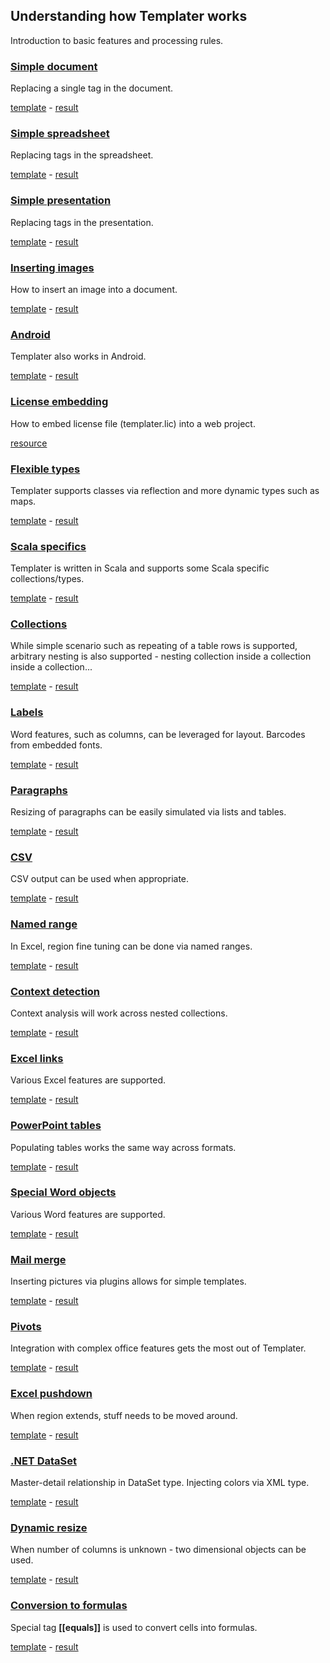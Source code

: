 ## Understanding how Templater works

Introduction to basic features and processing rules.

### [Simple document](SimpleDocument/Readme.md)

Replacing a single tag in the document.

[template](SimpleDocument/template/MyDocument.docx?raw=true) - [result](SimpleDocument/result.docx?raw=true)

### [Simple spreadsheet](SimpleSpreadsheet/Readme.md)

Replacing tags in the spreadsheet.

[template](SimpleSpreadsheet/template/MySpreadsheet.xlsx?raw=true) - [result](SimpleSpreadsheet/result.xlsx?raw=true)

### [Simple presentation](SimplePresentation/Readme.md)

Replacing tags in the presentation.

[template](SimplePresentation/template/Presentation.pptx?raw=true) - [result](SimplePresentation/result.pptx?raw=true)

### [Inserting images](ImageExample/Readme.md)

How to insert an image into a document.

[template](ImageExample/template/Picture.docx?raw=true) - [result](ImageExample/result.docx?raw=true)

### [Android](AndroidExample/Readme.md)

Templater also works in Android.

[template](AndroidExample/app/src/main/res/raw/template.docx?raw=true) - [result](AndroidExample/output.docx?raw=true)

### [License embedding](WebExample%20(.NET)/Readme.md)

How to embed license file (templater.lic) into a web project.

[resource](WebExample%20(.NET)/TemplaterWeb.csproj#L96)

### [Flexible types](MapExample%20(Java)/Readme.md)

Templater supports classes via reflection and more dynamic types such as maps.

[template](MapExample%20(Java)/src/main/resources/MyMap.docx?raw=true) - [result](MapExample%20(Java)/result.docx?raw=true)

### [Scala specifics](BeerList%20(Scala)/Readme.md)

Templater is written in Scala and supports some Scala specific collections/types.

[template](BeerList%20(Scala)/src/main/resources/BeerList.docx?raw=true) - [result](BeerList%20(Scala)/result.docx?raw=true)

### [Collections](ListExample/Readme.md)

While simple scenario such as repeating of a table rows is supported, arbitrary nesting is also supported - nesting collection inside a collection inside a collection...

[template](ListExample/template/MyList.docx?raw=true) - [result](ListExample/result.docx?raw=true)

### [Labels](Labels/Readme.md)

Word features, such as columns, can be leveraged for layout. Barcodes from embedded fonts.

[template](Labels/template/label.docx?raw=true) - [result](Labels/result.docx?raw=true)

### [Paragraphs](Paragraphs/Readme.md)

Resizing of paragraphs can be easily simulated via lists and tables.

[template](Paragraphs/template/Paragraphs.docx?raw=true) - [result](Paragraphs/result.docx?raw=true)

### [CSV](CsvExample/Readme.md)

CSV output can be used when appropriate.

[template](CsvExample/template/export.csv?raw=true) - [result](CsvExample/result.csv?raw=true)

### [Named range](NamedRange/Readme.md)

In Excel, region fine tuning can be done via named ranges.

[template](NamedRange/template/Scorecard.xlsx?raw=true) - [result](NamedRange/result.xlsx?raw=true)

### [Context detection](SpreadsheetGrouping/Readme.md)

Context analysis will work across nested collections.

[template](SpreadsheetGrouping/template/Grouping.xlsx?raw=true) - [result](SpreadsheetGrouping/result.xlsx?raw=true)

### [Excel links](ExcelLinks/Readme.md)

Various Excel features are supported.

[template](ExcelLinks/template/Links.xlsx?raw=true) - [result](ExcelLinks/result.xlsx?raw=true)

### [PowerPoint tables](PresentationTables/Readme.md)

Populating tables works the same way across formats.

[template](PresentationTables/template/tables.pptx?raw=true) - [result](PresentationTables/result.pptx?raw=true)

### [Special Word objects](WordLinks/Readme.md)

Various Word features are supported.

[template](WordLinks/template/Links.docx?raw=true) - [result](WordLinks/result.docx?raw=true)

### [Mail merge](MailMerge/Readme.md)

Inserting pictures via plugins allows for simple templates.

[template](MailMerge/template/letter.docx?raw=true) - [result](MailMerge/result.docx?raw=true)

### [Pivots](PivotExample/Readme.md)

Integration with complex office features gets the most out of Templater.

[template](PivotExample/template/Pivot.xlsx?raw=true) - [result](PivotExample/result.xlsx?raw=true)

### [Excel pushdown](PushDownExample/Readme.md)

When region extends, stuff needs to be moved around.

[template](PushDownExample/template/MyTable.xlsx?raw=true) - [result](PushDownExample/result.xlsx?raw=true)

### [.NET DataSet](DataSet%20(.NET)/Readme.md)

Master-detail relationship in DataSet type. Injecting colors via XML type.

[template](DataSet%20(.NET)/SampleLetter.docx?raw=true) - [result](DataSet%20(.NET)/result.docx?raw=true)

### [Dynamic resize](DynamicResize/Readme.md)

When number of columns is unknown - two dimensional objects can be used.

[template](DynamicResize/template/GroceryList.docx?raw=true) - [result](DynamicResize/result.docx?raw=true)

### [Conversion to formulas](ToFormulaConversion/Readme.md)

Special tag **[[equals]]** is used to convert cells into formulas.

[template](ToFormulaConversion/template/SimpleConversion.xlsx?raw=true) - [result](ToFormulaConversion/result.xlsx?raw=true)
